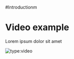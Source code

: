 #Introductionm

# Video example

Lorem ipsum dolor sit amet

![type:video](https://www.youtube.com/embed/LXb3EKWsInQ)